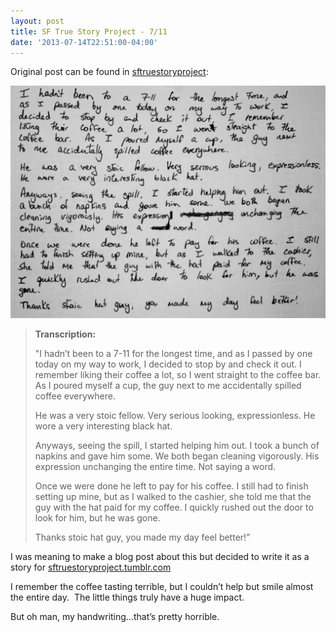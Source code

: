 ```yaml
---
layout: post
title: SF True Story Project - 7/11
date: '2013-07-14T22:51:00-04:00'
---
```


Original post can be found in
[sftruestoryproject](http://sftruestoryproject.tumblr.com/post/55483414885/transcription-i-hadnt-been-to-a-7-11-for-the):

![](/assets/images/essays/sftruestoryproject-7-11.jpg)

> **Transcription:**
>
> "I hadn’t been to a 7-11 for the longest time, and as I passed by one today on my way to work, I decided to stop by and check it out. I remember liking their coffee a lot, so I went straight to the coffee bar. As I poured myself a cup, the guy next to me accidentally spilled coffee everywhere.
>
> He was a very stoic fellow. Very serious looking, expressionless. He wore a very interesting black hat.
>
> Anyways, seeing the spill, I started helping him out. I took a bunch of napkins and gave him some. We both began cleaning vigorously. His expression unchanging the entire time. Not saying a word.
>
> Once we were done he left to pay for his coffee. I still had to finish setting up mine, but as I walked to the cashier, she told me that the guy with the hat paid for my coffee. I quickly rushed out the door to look for him, but he was gone.
>
> Thanks stoic hat guy, you made my day feel better!”

I was meaning to make a blog post about this but decided to write it as a story for [sftruestoryproject.tumblr.com](http://sftruestoryproject.tumblr.com/)

I remember the coffee tasting terrible, but I couldn’t help but smile almost the entire day.  The little things truly have a huge impact.

But oh man, my handwriting…that’s pretty horrible.

